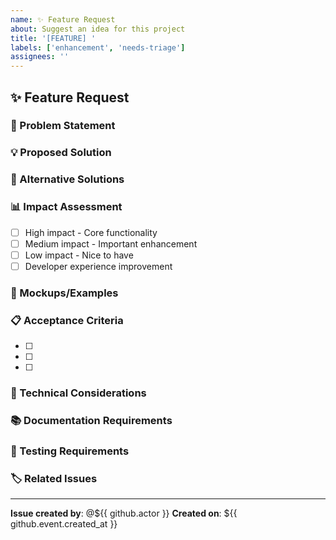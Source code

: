 ```yaml
---
name: ✨ Feature Request
about: Suggest an idea for this project
title: '[FEATURE] '
labels: ['enhancement', 'needs-triage']
assignees: ''
---
```


## ✨ Feature Request

### 🎯 Problem Statement
<!-- A clear and concise description of what problem this feature would solve -->

### 💡 Proposed Solution
<!-- A clear and concise description of what you want to happen -->

### 🔄 Alternative Solutions
<!-- A clear and concise description of any alternative solutions you've considered -->

### 📊 Impact Assessment
<!-- What would be the impact of implementing this feature? -->
- [ ] High impact - Core functionality
- [ ] Medium impact - Important enhancement
- [ ] Low impact - Nice to have
- [ ] Developer experience improvement

### 🎨 Mockups/Examples
<!-- If applicable, add mockups, screenshots, or examples -->

### 📋 Acceptance Criteria
<!-- What needs to be implemented for this feature to be considered complete? -->

- [ ]
- [ ]
- [ ]

### 🔧 Technical Considerations
<!-- Any technical details or constraints to consider -->

### 📚 Documentation Requirements
<!-- What documentation would be needed? -->

### 🧪 Testing Requirements
<!-- What testing would be needed? -->

### 🏷️ Related Issues
<!-- Link to any related issues -->

---

**Issue created by**: @${{ github.actor }}
**Created on**: ${{ github.event.created_at }}
